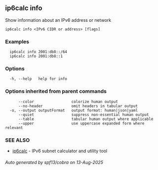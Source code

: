 ## ip6calc info

Show information about an IPv6 address or network

```
ip6calc info <IPv6 CIDR or address> [flags]
```

### Examples

```
  ip6calc info 2001:db8::/64
  ip6calc info 2001:db8::1
```

### Options

```
  -h, --help   help for info
```

### Options inherited from parent commands

```
      --color                 colorize human output
      --no-header             omit headers in tabular output
  -o, --output outputFormat   output format: human|json|yaml
      --quiet                 suppress non-essential human output
      --table                 tabular human output where applicable
      --upper                 use uppercase expanded form where relevant
```

### SEE ALSO

* [ip6calc](ip6calc.md)	 - IPv6 subnet calculator and utility tool

###### Auto generated by spf13/cobra on 13-Aug-2025
